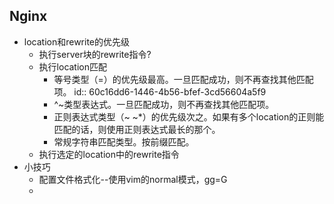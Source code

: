 Nginx
---------------------------
- location和rewrite的优先级
	- 执行server块的rewrite指令?
	- 执行location匹配
		- 等号类型（=）的优先级最高。一旦匹配成功，则不再查找其他匹配项。
		  id:: 60c16dd6-1446-4b56-bfef-3cd56604a5f9
		- ^~类型表达式。一旦匹配成功，则不再查找其他匹配项。
		- 正则表达式类型（~ ~*）的优先级次之。如果有多个location的正则能匹配的话，则使用正则表达式最长的那个。
		- 常规字符串匹配类型。按前缀匹配。
	- 执行选定的location中的rewrite指令
- 小技巧
	- 配置文件格式化--使用vim的normal模式，gg=G
	-
